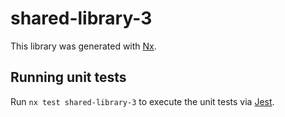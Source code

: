 # shared-library-3

This library was generated with [Nx](https://nx.dev).

## Running unit tests

Run `nx test shared-library-3` to execute the unit tests via [Jest](https://jestjs.io).
